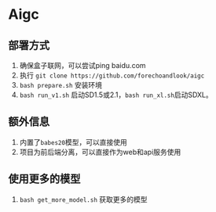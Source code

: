 # Aigc

## 部署方式 

1. 确保盒子联网，可以尝试ping baidu.com 
2. 执行 `git clone https://github.com/forechoandlook/aigc` 
3. `bash prepare.sh` 安装环境 
4. `bash run_v1.sh` 启动SD1.5或2.1，`bash run_xl.sh`启动SDXL。

## 额外信息 
1. 内置了`babes20`模型，可以直接使用
2. 项目为前后端分离，可以直接作为web和api服务使用

## 使用更多的模型
1. `bash get_more_model.sh` 获取更多的模型
